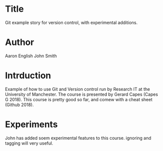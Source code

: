 # Title
Git example story for version control, with experimental additions.

# Author
Aaron English
John Smith

# Intrduction
Example of how to use Git and Version control run by Research IT at the University of Manchester.
The course is presented by Gerard Capes (Capes G 2018). 
This course is pretty good so far, and comew with a cheat sheet (Github 2018).

# Experiments
John has added soem experimental features to this course.
ignoring and tagging will very useful.